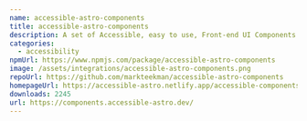 ```yaml
---
name: accessible-astro-components
title: accessible-astro-components
description: A set of Accessible, easy to use, Front-end UI Components for Astro.
categories:
  - accessibility
npmUrl: https://www.npmjs.com/package/accessible-astro-components
image: /assets/integrations/accessible-astro-components.png
repoUrl: https://github.com/markteekman/accessible-astro-components
homepageUrl: https://accessible-astro.netlify.app/accessible-components/
downloads: 2245
url: https://components.accessible-astro.dev/
---
```

